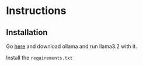 # Instructions

## Installation
Go [here](https://ollama.com/download/windows) and download ollama and run llama3.2 with it.

Install the `requirements.txt`